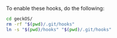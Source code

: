 To enable these hooks, do the following:

```bash
cd geckOS/
rm -rf "$(pwd)/.git/hooks"
ln -s "$(pwd)/hooks" "$(pwd)/.git/hooks"
```
